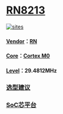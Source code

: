 ﻿# [RN8213](https://github.com/SoCXin/RN8213)

[![sites](http://182.61.61.133/link/resources/SoC.png)](http://www.SoC.Xin)

#### [Vendor](https://github.com/SoCXin/Vendor)：[RN](http://www.renergy-me.cn/cn/index.php)
#### [Core](https://github.com/SoCXin/Cortex)：[Cortex M0](https://github.com/SoCXin/CM0)
#### [Level](https://github.com/SoCXin/Level)：29.4812MHz



### [选型建议](https://github.com/SoCXin)


###  [SoC芯平台](http://www.SoC.Xin)
